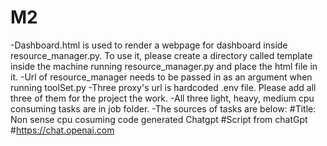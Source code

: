 # M2  
-Dashboard.html is used to render a webpage for dashboard inside resource_manager.py. To use it, please create a directory called template inside the machine running resource_manager.py and place the html file in it.
-Url of resource_manager needs to be passed in as an argument when running toolSet.py
-Three proxy's url is hardcoded .env file. Please add all three of them for the project the work.
-All three light, heavy, medium cpu consuming tasks are in job folder.
-The sources of tasks are below:
#Title: Non sense cpu cosuming code generated Chatgpt
#Script from chatGpt
#https://chat.openai.com
